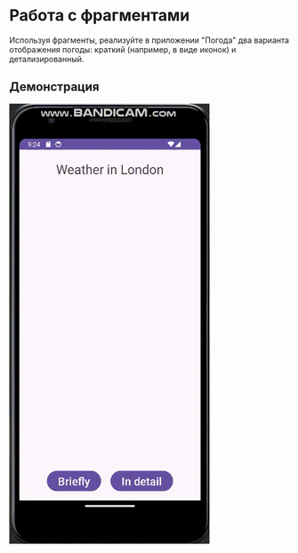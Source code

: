 # Работа с фрагментами

Используя фрагменты, реализуйте в приложении "Погода" два варианта отображения погоды: краткий (например, в виде иконок) и детализированный.

## Демонстрация

![gif_1](https://github.com/EkaterinaKugot/Mobile_development/blob/main/Weather/result.gif)





